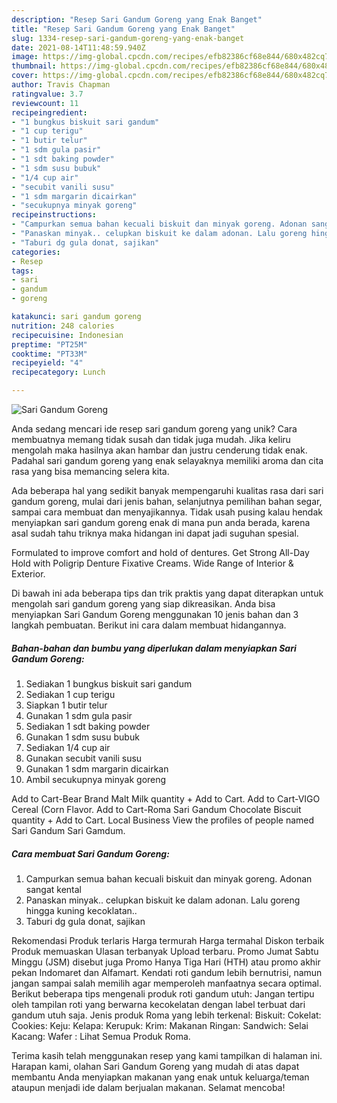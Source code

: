 ```yaml
---
description: "Resep Sari Gandum Goreng yang Enak Banget"
title: "Resep Sari Gandum Goreng yang Enak Banget"
slug: 1334-resep-sari-gandum-goreng-yang-enak-banget
date: 2021-08-14T11:48:59.940Z
image: https://img-global.cpcdn.com/recipes/efb82386cf68e844/680x482cq70/sari-gandum-goreng-foto-resep-utama.jpg
thumbnail: https://img-global.cpcdn.com/recipes/efb82386cf68e844/680x482cq70/sari-gandum-goreng-foto-resep-utama.jpg
cover: https://img-global.cpcdn.com/recipes/efb82386cf68e844/680x482cq70/sari-gandum-goreng-foto-resep-utama.jpg
author: Travis Chapman
ratingvalue: 3.7
reviewcount: 11
recipeingredient:
- "1 bungkus biskuit sari gandum"
- "1 cup terigu"
- "1 butir telur"
- "1 sdm gula pasir"
- "1 sdt baking powder"
- "1 sdm susu bubuk"
- "1/4 cup air"
- "secubit vanili susu"
- "1 sdm margarin dicairkan"
- "secukupnya minyak goreng"
recipeinstructions:
- "Campurkan semua bahan kecuali biskuit dan minyak goreng. Adonan sangat kental"
- "Panaskan minyak.. celupkan biskuit ke dalam adonan. Lalu goreng hingga kuning kecoklatan.."
- "Taburi dg gula donat, sajikan"
categories:
- Resep
tags:
- sari
- gandum
- goreng

katakunci: sari gandum goreng 
nutrition: 248 calories
recipecuisine: Indonesian
preptime: "PT25M"
cooktime: "PT33M"
recipeyield: "4"
recipecategory: Lunch

---
```



![Sari Gandum Goreng](https://img-global.cpcdn.com/recipes/efb82386cf68e844/680x482cq70/sari-gandum-goreng-foto-resep-utama.jpg)

Anda sedang mencari ide resep sari gandum goreng yang unik? Cara membuatnya memang tidak susah dan tidak juga mudah. Jika keliru mengolah maka hasilnya akan hambar dan justru cenderung tidak enak. Padahal sari gandum goreng yang enak selayaknya memiliki aroma dan cita rasa yang bisa memancing selera kita.

Ada beberapa hal yang sedikit banyak mempengaruhi kualitas rasa dari sari gandum goreng, mulai dari jenis bahan, selanjutnya pemilihan bahan segar, sampai cara membuat dan menyajikannya. Tidak usah pusing kalau hendak menyiapkan sari gandum goreng enak di mana pun anda berada, karena asal sudah tahu triknya maka hidangan ini dapat jadi suguhan spesial.

Formulated to improve comfort and hold of dentures. Get Strong All-Day Hold with Poligrip Denture Fixative Creams. Wide Range of Interior &amp; Exterior.


Di bawah ini ada beberapa tips dan trik praktis yang dapat diterapkan untuk mengolah sari gandum goreng yang siap dikreasikan. Anda bisa menyiapkan Sari Gandum Goreng menggunakan 10 jenis bahan dan 3 langkah pembuatan. Berikut ini cara dalam membuat hidangannya.

<!--inarticleads1-->

##### Bahan-bahan dan bumbu yang diperlukan dalam menyiapkan Sari Gandum Goreng:

1. Sediakan 1 bungkus biskuit sari gandum
1. Sediakan 1 cup terigu
1. Siapkan 1 butir telur
1. Gunakan 1 sdm gula pasir
1. Sediakan 1 sdt baking powder
1. Gunakan 1 sdm susu bubuk
1. Sediakan 1/4 cup air
1. Gunakan secubit vanili susu
1. Gunakan 1 sdm margarin dicairkan
1. Ambil secukupnya minyak goreng


Add to Cart-Bear Brand Malt Milk quantity + Add to Cart. Add to Cart-VIGO Cereal (Corn Flavor. Add to Cart-Roma Sari Gandum Chocolate Biscuit quantity + Add to Cart. Local Business View the profiles of people named Sari Gandum Sari Gamdum. 

<!--inarticleads2-->

##### Cara membuat Sari Gandum Goreng:

1. Campurkan semua bahan kecuali biskuit dan minyak goreng. Adonan sangat kental
1. Panaskan minyak.. celupkan biskuit ke dalam adonan. Lalu goreng hingga kuning kecoklatan..
1. Taburi dg gula donat, sajikan


Rekomendasi Produk terlaris Harga termurah Harga termahal Diskon terbaik Produk memuaskan Ulasan terbanyak Upload terbaru. Promo Jumat Sabtu Minggu (JSM) disebut juga Promo Hanya Tiga Hari (HTH) atau promo akhir pekan Indomaret dan Alfamart. Kendati roti gandum lebih bernutrisi, namun jangan sampai salah memilih agar memperoleh manfaatnya secara optimal. Berikut beberapa tips mengenali produk roti gandum utuh: Jangan tertipu oleh tampilan roti yang berwarna kecokelatan dengan label terbuat dari gandum utuh saja. Jenis produk Roma yang lebih terkenal: Biskuit: Cokelat: Cookies: Keju: Kelapa: Kerupuk: Krim: Makanan Ringan: Sandwich: Selai Kacang: Wafer : Lihat Semua Produk Roma. 

Terima kasih telah menggunakan resep yang kami tampilkan di halaman ini. Harapan kami, olahan Sari Gandum Goreng yang mudah di atas dapat membantu Anda menyiapkan makanan yang enak untuk keluarga/teman ataupun menjadi ide dalam berjualan makanan. Selamat mencoba!
